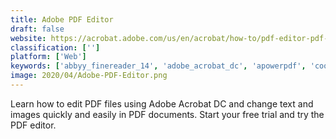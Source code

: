 ```yaml
---
title: Adobe PDF Editor
draft: false 
website: https://acrobat.adobe.com/us/en/acrobat/how-to/pdf-editor-pdf-files.html
classification: ['']
platform: ['Web']
keywords: ['abbyy_finereader_14', 'adobe_acrobat_dc', 'apowerpdf', 'coolnew_pdf', 'cutepdf', 'flexipdf', 'foxit_phantompdf', 'foxit_reader', 'icecream_pdf_editor', 'jotform_pdf_editor', 'lightpdf', 'nitro_productivity_suite', 'pdf_candy', 'pdf-xchange_editor', 'pdfrun', 'pdfelement', 'pdfescape', 'pdfill', 'pdfsam_basic', 'winmail.dat_viewer_pro_edition', 'expert_pdf_reader', 'pdfdocs']
image: 2020/04/Adobe-PDF-Editor.png
---
```

Learn how to edit PDF files using Adobe Acrobat DC and change text and images quickly and easily in PDF documents. Start your free trial and try the PDF editor.